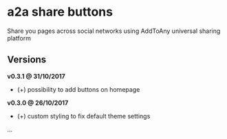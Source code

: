 # a2a share buttons

Share you pages across social networks using AddToAny universal sharing platform

Versions
--------

**v0.3.1 @ 31/10/2017**
- (+) possibility to add buttons on homepage

**v0.3.0 @ 26/10/2017**
- (+) custom styling to fix default theme settings

...

